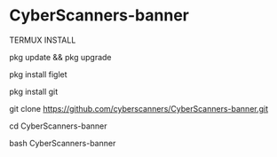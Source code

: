 # CyberScanners-banner



TERMUX INSTALL

pkg update && pkg upgrade

pkg install figlet

pkg install git

git clone https://github.com/cyberscanners/CyberScanners-banner.git

cd CyberScanners-banner

bash CyberScanners-banner
